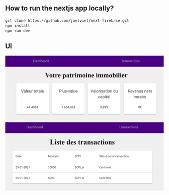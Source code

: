 ## How to run the nextjs app locally?
```
git clone https://github.com/joelviel/next-firebase.git
npm install
npm run dev
```

## UI
![Dashboard](https://github.com/joelviel/next-firebase/blob/master/s1.PNG)
![Transactions](https://github.com/joelviel/next-firebase/blob/master/s2.PNG)